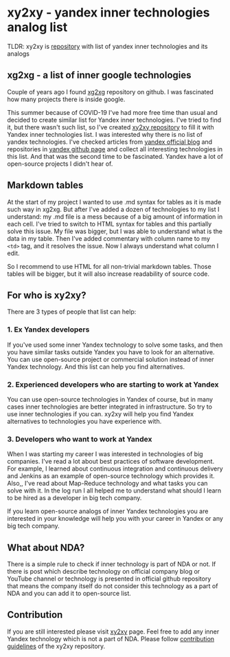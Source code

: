 # xy2xy - yandex inner technologies analog list

TLDR: xy2xy is [repository](https://github.com/kirillsulim/xy2xy) with list of yandex inner technologies and its analogs


## xg2xg - a list of inner google technologies

Couple of years ago I found [xg2xg](https://github.com/jhuangtw/xg2xg) repository on github.
I was fascinated how many projects there is inside google.

This summer because of COVID-19 I've had more free time than usual and decided to create similar list for Yandex inner technologies.
I've tried to find it, but there wasn't such list, so I've created [xy2xy repository](https://github.com/kirillsulim/xy2xy) to fill it with Yandex inner technologies list.
I was interested why there is no list of yandex technologies.
I've checked articles from [yandex official blog](https://habr.com/ru/company/yandex/) and repositories in [yandex github page](https://github.com/yandex) and collect all interesting technologies in this list.
And that was the second time to be fascinated.
Yandex have a lot of open-source projects I didn't hear of.


## Markdown tables

At the start of my project I wanted to use .md syntax for tables as it is made such way in xg2xg.
But after I've added a dozen of technologies to my list I understand: my .md file is a mess because of a big amount of information in each cell.
I've tried to switch to HTML syntax for tables and this partially solve this issue.
My file was bigger, but I was able to understand what is the data in my table.
Then I've added commentary with column name to my `<td>` tag, and it resolves the issue.
Now I always understand what column I edit.

So I recommend to use HTML for all non-trivial markdown tables.
Those tables will be bigger, but it will also increase readability of source code.


## For who is xy2xy?

There are 3 types of people that list can help:

### 1. Ex Yandex developers

If you've used some inner Yandex technology to solve some tasks, and then you have similar tasks outside Yandex you have to look for an alternative.
You can use open-source project or commercial solution instead of inner Yandex technology.
And this list can help you find alternatives.

### 2. Experienced developers who are starting to work at Yandex

You can use open-source technologies in Yandex of course, but in many cases inner technologies are better integrated in infrastructure.
So try to use inner technologies if you can.
xy2xy will help you find Yandex alternatives to technologies you have experience with.

### 3. Developers who want to work at Yandex

When I was starting my career I was interested in technologies of big companies.
I've read a lot about best practices of software development.
For example, I learned about continuous integration and continuous delivery and Jenkins as an example of open-source technology which provides it.
Also,, I've read about Map-Reduce technology and what tasks you can solve with it.
In the log run I all helped me to understand what should I learn to be hired as a developer in big tech company. 

If you learn open-source analogs of inner Yandex technologies you are interested in your knowledge will help you with your career in Yandex or any big tech company.


## What about NDA?

There is a simple rule to check if inner technology is part of NDA or not.
If there is post which describe technology on official company blog or YouTube channel or technology is presented in official github repository
that means the company itself do not consider this technology as a part of NDA and you can add it to open-source list.


## Contribution

If you are still interested please visit [xy2xy](https://github.com/kirillsulim/xy2xy) page.
Feel free to add any inner Yandex technology which is not a part of NDA.
Please follow [contribution guidelines](https://github.com/kirillsulim/xy2xy#contibuting) of the xy2xy repository.

